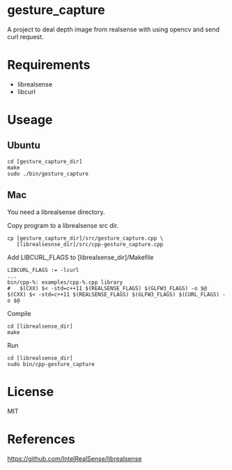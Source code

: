 # gesture_capture
A project to deal depth image from realsense with using opencv and send curl request.

# Requirements
- librealsense
- libcurl

# Useage

## Ubuntu
```
cd [gesture_capture_dir]
make
sudo ./bin/gesture_capture
```

## Mac
You need a librealsense directory.

Copy program to a librealsense src dir.
```
cp [gesture_capture_dir]/src/gesture_capture.cpp \
   [librealsesnse_dir]/src/cpp-gesture_capture.cpp
```

Add LIBCURL_FLAGS to [librealsense_dir]/Makefile
```
LIBCURL_FLAGS := -lcurl
...
bin/cpp-%: examples/cpp-%.cpp library
#	$(CXX) $< -std=c++11 $(REALSENSE_FLAGS) $(GLFW3_FLAGS) -o $@
$(CXX) $< -std=c++11 $(REALSENSE_FLAGS) $(GLFW3_FLAGS) $(CURL_FLAGS) -o $@
```

Compile
```
cd [librealsense_dir]
make
```

Run
```
cd [librealsense_dir]
sudo bin/cpp-gesture_capture
```

# License
MIT

# References
https://github.com/IntelRealSense/librealsense